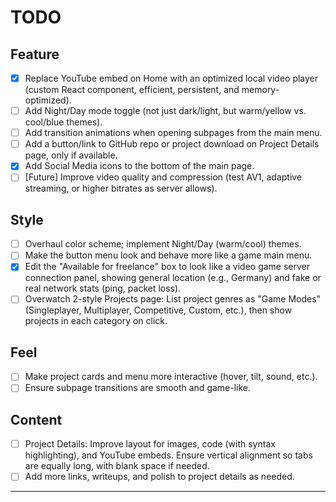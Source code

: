# TODO

## Feature
- [x] Replace YouTube embed on Home with an optimized local video player (custom React component, efficient, persistent, and memory-optimized).
  <!-- Complete! Uses HTML5 video, cookies for preferences, and smart resource management. -->
- [ ] Add Night/Day mode toggle (not just dark/light, but warm/yellow vs. cool/blue themes).
  <!-- Excellent for personalization and mood. Not difficult with Tailwind or CSS variables, but will require some design planning. -->
- [ ] Add transition animations when opening subpages from the main menu.
  <!-- Very doable with Framer Motion or React Transition Group. Subtle transitions can greatly improve feel. -->
- [ ] Add a button/link to GitHub repo or project download on Project Details page, only if available.
  <!-- Standard for portfolios, easy to conditionally render. -->
- [x] Add Social Media icons to the bottom of the main page.
  <!-- Complete! Added GitHub, LinkedIn, The Rookies, YouTube icons at bottom right with mobile responsiveness. -->
- [ ] [Future] Improve video quality and compression (test AV1, adaptive streaming, or higher bitrates as server allows).
  <!-- Consider AV1, H.265, or adaptive streaming for best quality/size balance. -->

## Style
- [ ] Overhaul color scheme; implement Night/Day (warm/cool) themes.
  <!-- Good for branding and accessibility. Consider using Tailwind's theming or CSS custom properties. -->
- [ ] Make the button menu look and behave more like a game main menu.
  <!-- Fun idea! Can use custom fonts, sound, hover effects, and layout. Very feasible. -->
- [x] Edit the "Available for freelance" box to look like a video game server connection panel, showing general location (e.g., Germany) and fake or real network stats (ping, packet loss).
  <!-- Complete! Now uses real HTTP latency and packet loss stats for authentic game-style UI. -->
- [ ] Overwatch 2-style Projects page: List project genres as "Game Modes" (Singleplayer, Multiplayer, Competitive, Custom, etc.), then show projects in each category on click.
  <!-- Unique and memorable! Not too much for a portfolio if well-organized. Can be implemented with nested menus or tabs. -->

## Feel
- [ ] Make project cards and menu more interactive (hover, tilt, sound, etc.).
  <!-- Adds polish and game-like feel. Use Framer Motion, CSS, or small sound libraries. -->
- [ ] Ensure subpage transitions are smooth and game-like.
  <!-- See above, very feasible. -->

## Content
- [ ] Project Details: Improve layout for images, code (with syntax highlighting), and YouTube embeds. Ensure vertical alignment so tabs are equally long, with blank space if needed.
  <!-- This is a bit tricky but possible with CSS grid/flexbox and careful layout planning. Syntax highlighting is easy with Prism.js or Highlight.js. -->
- [ ] Add more links, writeups, and polish to project details as needed.
  <!-- Always a good idea! -->

---
